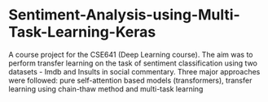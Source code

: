 # Sentiment-Analysis-using-Multi-Task-Learning-Keras
A course project for the CSE641 (Deep Learning course). The aim was to perform transfer learning on the task of sentiment classification
using two datasets - Imdb and Insults in social commentary. Three major approaches were followed: pure self-attention based models (transformers), transfer learning using chain-thaw method and multi-task learning
